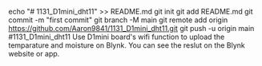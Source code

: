 echo "# 1131_D1mini_dht11" >> README.md
git init
git add README.md
git commit -m "first commit"
git branch -M main
git remote add origin https://github.com/Aaron9841/1131_D1mini_dht11.git
git push -u origin main
#1131_D1mini_dht11
 Use D1mini board's wifi function to upload the temparature and moisture on Blynk. 
 You can see the reslut on the Blynk website or app.
